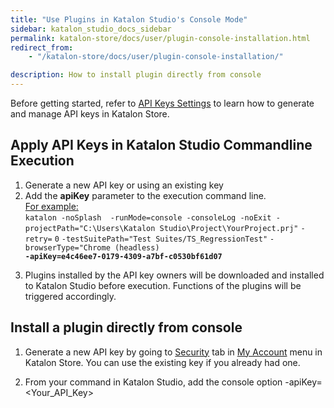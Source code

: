 ```yaml
---
title: "Use Plugins in Katalon Studio's Console Mode"
sidebar: katalon_studio_docs_sidebar
permalink: katalon-store/docs/user/plugin-console-installation.html
redirect_from:
    - "/katalon-store/docs/user/plugin-console-installation/"

description: How to install plugin directly from console
---
```


Before getting started, refer to [API Keys Settings](https://docs.katalon.com/katalon-store/docs/user/API-key.html) to learn how to generate and manage API keys in Katalon Store.

## Apply API Keys in Katalon Studio Commandline Execution


1.  Generate a new API key or using an existing key
2.  Add the **apiKey** parameter to the execution command line. \
<span style="text-decoration:underline;">For example:</span> \
`katalon -noSplash  -runMode=console -consoleLog -noExit -projectPath="C:\Users\Katalon Studio\Project\YourProject.prj"` `-retry=` `0` `-testSuitePath="Test Suites/TS_RegressionTest"` <code>-browserType="Chrome (headless) <strong>-apiKey=e4c46ee7-0179-4309-a7bf-c0530bf61d07 \
</strong></code>
3.  Plugins installed by the API key owners will be downloaded and installed to Katalon Studio before execution. Functions of the plugins will be triggered accordingly.

## Install a plugin directly from console

1. Generate a new API key by going to [Security](https://store.katalon.com/account#security-content) tab in [My Account](https://store.katalon.com/account) menu in Katalon Store. You can use the existing key if you already had one.

2. From your command in Katalon Studio, add the console option -apiKey=<Your_API_Key>
